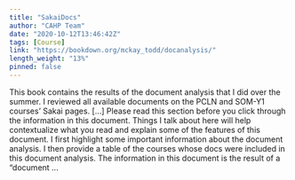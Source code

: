 ```yaml
---
title: "SakaiDocs"
author: "CAHP Team"
date: "2020-10-12T13:46:42Z"
tags: [Course]
link: "https://bookdown.org/mckay_todd/docanalysis/"
length_weight: "13%"
pinned: false
---
```


This book contains the results of the document analysis that I did over the summer. I reviewed all available documents on the PCLN and SOM-Y1 courses’ Sakai pages. [...] Please read this section before you click through the information in this
document. Things I talk about here will help contextualize what you read and
explain some of the features of this document. I first highlight some important
information about the document analysis. I then provide a table of the courses
whose docs were included in this document analysis. The information in this document is the result of a “document ...
